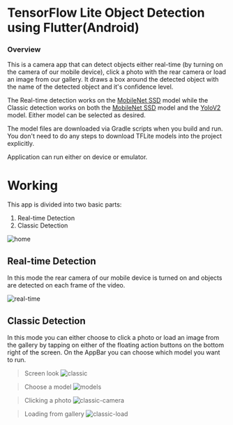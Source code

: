# TensorFlow Lite Object Detection using Flutter(Android)

### Overview

This is a camera app that can detect objects either real-time (by turning on the 
camera of our mobile device), click a photo with the rear camera or load an image from our gallery. It draws a box around the detected object with the name of the detected object and it's confidence level.

The Real-time detection works on the [MobileNet SSD](https://github.com/tensorflow/models/tree/master/research/object_detection) model while the Classic detection works on both the [MobileNet SSD](https://github.com/tensorflow/models/tree/master/research/object_detection)
model and the [YoloV2](https://colab.research.google.com/github/sony/nnabla-examples/blob/master/interactive-demos/yolov2.ipynb) model. Either model can be selected as desired.

The model files are downloaded via Gradle scripts when you build and run. You
don't need to do any steps to download TFLite models into the project
explicitly.

Application can run either on device or emulator.

# Working

This app is divided into two basic parts: 
1. Real-time Detection
2. Classic Detection

![home](screenshots/home.jpeg)

## Real-time Detection

In this mode the rear camera of our mobile device is turned on and objects are detected on each frame of the video.

![real-time](screenshots/real-time.jpeg)

## Classic Detection

In this mode you can either choose to click a photo or load an image from the gallery by tapping on either of the floating action buttons on the bottom right of the screen. On the AppBar you can choose which model you want to run.

> Screen look
![classic](screenshots/classic.jpeg)

> Choose a model
![models](screenshots/models.jpeg)

> Clicking a photo
![classic-camera](screenshots/classic-camera.jpeg)

> Loading from gallery
![classic-load](screenshots/classic-load.jpeg)